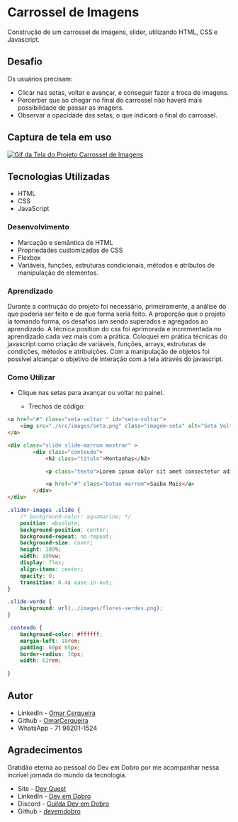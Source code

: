 # Carrossel de Imagens
Construção de um carrossel de imagens, slider, utilizando HTML, CSS e Javascript.

## Desafio

Os usuários precisam:

- Clicar nas setas, voltar e avançar, e conseguir fazer a troca de imagens.
- Percerber que ao chegar no final do carrossel não haverá mais possibilidade de passar as imagens.
- Observar a opacidade das setas, o que indicará o final do carrossel.

## Captura de tela em uso

[<img src='./src/images/carrossel-imagens.gif' alt='Gif da Tela do Projeto Carrossel de Imagens'>](https://omarcerqueira.github.io/carrossel-de-imagens/)

## Tecnologias Utilizadas

- HTML
- CSS
- JavaScript

### Desenvolvimento

- Marcação e semântica de HTML
- Propriedades customizadas de CSS
- Flexbox
- Variáveis, funções, estruturas condicionais, métodos e atributos de manipulação de elementos.

### Aprendizado

Durante a contrução do projeto foi necessário, primeiramente, a análise do que poderia ser feito e de que forma seria feito. A proporção que o projeto ía tomando forma, os desafios íam sendo superados e agregados ao aprendizado. A técnica position do css foi aprimorada e incrementada no aprendizado cada vez mais com a prática. Coloquei em prática técnicas do javascript como criação de variáveis, funções, arrays, estruturas de condições, métodos e atribuições. Com a manipulação de objetos foi possível alcançar o objetivo de interação com a tela através do javascript.

### Como Utilizar

- Clique nas setas para avançar ou voltar no painel.

    - Trechos de código:

```html
<a href="#" class="seta-voltar " id="seta-voltar">
    <img src="./src/images/seta.png" class="imagem-seta" alt="Seta Voltar">
</a>
```
```html
<div class="slide slide-marrom mostrar" >
        <div class="conteudo">
            <h2 class="titulo">Montanhas</h2>

            <p class="texto">Lorem ipsum dolor sit amet consectetur adipisicing elit. Fugit quia id qui iure, quaerat voluptatem. Dolores quos, accusantium nisi, ex delectus architecto quam, assumenda quaerat fugit quas inventore? Natus, sapiente.</p>

            <a href="#" class="botao marrom">Saiba Mais</a>
        </div>
</div>
```
```css
.slider-images .slide {
    /* background-color: aquamarine; */
    position: absolute;
    background-position: center;
    background-repeat: no-repeat;
    background-size: cover;
    height: 100%;
    width: 100vw;
    display: flex;
    align-items: center;
    opacity: 0;
    transition: 0.4s ease-in-out;
}
```
```css
.slide-verde {
    background: url(../images/flores-verdes.png);
}
```
```css
.conteudo {
    background-color: #ffffff;
    margin-left: 18rem;
    padding: 60px 65px;
    border-radius: 10px;
    width: 62rem;
    
}
```
## Autor

- LinkedIn - [Omar Cerqueira](https://www.linkedin.com/in/omar-cerqueira-b83317226/)
- Github - [OmarCerqueira](https://github.com/OmarCerqueira)
- WhatsApp - 71 98201-1524

## Agradecimentos

Gratidão eterna ao pessoal do Dev em Dobro por me acompanhar nessa incrível jornada do mundo da tecnologia.

- Site - [Dev Quest](https://devemdobro.com)
- LinkedIn - [Dev em Dobro](https://www.linkedin.com/company/dev-em-dobro/)
- Discord - [Guilda Dev em Dobro](https://discord.com/channels/821364094878613524/821364094878613528)
- Github - [devemdobro](https://github.com/devemdobro)